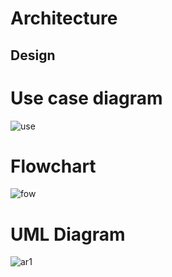 # Architecture


## Design
# Use case diagram

![use](https://user-images.githubusercontent.com/46900710/153663496-d153670b-dd10-44c9-9605-7f84436f2d97.JPG)

# Flowchart

![fow](https://user-images.githubusercontent.com/46900710/153663634-046ab0a2-5058-4850-8038-14df4f6cf2e7.JPG)


# UML Diagram
![ar1](https://user-images.githubusercontent.com/46900710/152719477-e7a96cd8-21dc-4e6a-bbd9-7b17b3053bd7.JPG)

